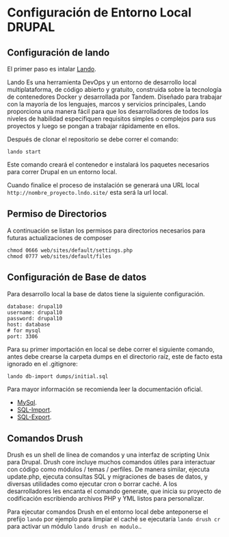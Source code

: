 # Configuración de Entorno Local DRUPAL

## Configuración de lando

El primer paso es intalar [Lando](https://docs.lando.dev/basics/installation.html).

Lando Es una herramienta DevOps y un entorno de desarrollo local multiplataforma, de código abierto y gratuito, construida sobre la tecnología de contenedores Docker y desarrollada por Tandem. Diseñado para trabajar con la mayoría de los lenguajes, marcos y servicios principales, Lando proporciona una manera fácil para que los desarrolladores de todos los niveles de habilidad especifiquen requisitos simples o complejos para sus proyectos y luego se pongan a trabajar rápidamente en ellos.

Después de clonar el repositorio se debe correr el comando:

```
lando start
```
Este comando creará el contenedor e instalará los paquetes necesarios para correr Drupal en un entorno local.

Cuando finalice el proceso de instalación se generará una URL local `http://nombre_proyecto.lndo.site/` esta será la url local.

## Permiso de Directorios

A continuación se listan los permisos para directorios necesarios para futuras actualizaciones de composer

```
chmod 0666 web/sites/default/settings.php
chmod 0777 web/sites/default/files
```
## Configuración de Base de datos

Para desarrollo local la base de datos tiene la siguiente configuración.

```
database: drupal10
username: drupal10
password: drupal10
host: database
# for mysql
port: 3306
```

Para su primer importación en local se debe correr el siguiente comando, antes debe crearse la carpeta dumps en el directorio raíz, este de facto esta ignorado en el .gitignore:
```
lando db-import dumps/initial.sql
```

Para mayor información se recomienda leer la documentación oficial.

* [MySql](https://docs.lando.dev/config/mysql.html#configuration).
* [SQL-Import](https://docs.lando.dev/guides/db-import.html).
* [SQL-Export](https://docs.lando.dev/guides/db-export.html).

## Comandos Drush

Drush es un shell de línea de comandos y una interfaz de scripting Unix para Drupal. Drush core incluye muchos comandos útiles para interactuar con código como módulos / temas / perfiles. De manera similar, ejecuta update.php, ejecuta consultas SQL y migraciones de bases de datos, y diversas utilidades como ejecutar cron o borrar caché. A los desarrolladores les encanta el comando generate, que inicia su proyecto de codificación escribiendo archivos PHP y YML listos para personalizar.

Para ejecutar comandos Drush en el entorno local debe anteponerse el prefijo `lando` por ejemplo para limpiar el caché se ejecutaría `lando drush cr` para activar un módulo `lando drush en modulo`..
